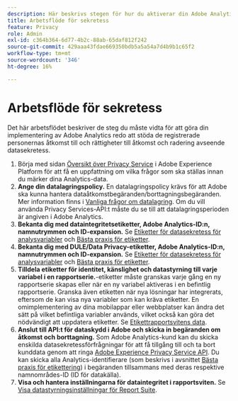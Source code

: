 ```yaml
---
description: Här beskrivs stegen för hur du aktiverar din Adobe Analytics-implementering för att ge stöd åt de registrerade för åtkomst till och radering av data.
title: Arbetsflöde för sekretess
feature: Privacy
role: Admin
exl-id: c364b364-6d77-4b2c-88ab-65daf812f242
source-git-commit: 429aaa43fdae669350bdb5a5a54a7d4b9b1c65f2
workflow-type: tm+mt
source-wordcount: '346'
ht-degree: 16%

---
```


# Arbetsflöde för sekretess

Det här arbetsflödet beskriver de steg du måste vidta för att göra din implementering av Adobe Analytics redo att stöda de registrerade personernas åtkomst till och rättigheter till åtkomst och radering avseende datasekretess.

1. Börja med sidan [Översikt över Privacy Service](https://experienceleague.adobe.com/docs/experience-platform/privacy/home.html) i Adobe Experience Platform för att få en uppfattning om vilka frågor som ska ställas innan du märker dina Analytics-data.
1. **Ange din datalagringspolicy.** En datalagringspolicy krävs för att Adobe ska kunna hantera dataåtkomstbegäranden/borttagningsbegäranden.  Mer information finns i [Vanliga frågor om datalagring](/help/technotes/data-retention.md). Om du vill använda Privacy Services-API:t måste du se till att datalagringsperioden är angiven i Adobe Analytics.
1. **Bekanta dig med dataintegritetsetiketter, Adobe Analytics-ID:n, namnutrymmen och ID-expansion.** Se [Etiketter för datasekretess för analysvariabler](/help/admin/admin/c-data-governance/data-labeling/gdpr-labels.md) och [Bästa praxis för etiketter](/help/admin/admin/c-data-governance/data-labeling/gdpr-analytics-ids.md).
1. **Bekanta dig med DULE/Data Privacy-etiketter, Adobe Analytics-ID:n, namnutrymmen och ID-expansion.** Se [Etiketter för datasekretess för analysvariabler](/help/admin/admin/c-data-governance/data-labeling/gdpr-labels.md) och [Bästa praxis för etiketter](/help/admin/admin/c-data-governance/data-labeling/gdpr-analytics-ids.md).
1. **Tilldela etiketter för identitet, känslighet och datastyrning till varje variabel i en rapportserie.**-etiketter måste granskas varje gång en ny rapportserie skapas eller när en ny variabel aktiveras i en befintlig rapportserie. Granska även etiketten när nya lösningar har integrerats, eftersom de kan visa nya variabler som kan kräva etiketter. En omimplementering av dina mobilappar eller webbplatser kan ändra det sätt på vilket befintliga variabler används, vilket också kan göra det nödvändigt att uppdatera etiketter. Se [Etikettrapportsvitens data](/help/admin/admin/c-data-governance/data-labeling/gdpr-namespaces.md).
1. **Anslut till API:t för dataskydd i Adobe och skicka in begäranden om åtkomst och borttagning.** Som Adobe Analytics-kund kan du skicka enskilda datasekretessförfrågningar för att få tillgång till och ta bort kunddata genom att ringa [Adobe Experience Privacy Service API](https://experienceleague.adobe.com/docs/experience-platform/privacy/api/overview.html). Du kan skicka alla Analytics-identifierare (som beskrivs i avsnittet [Bästa praxis för etikettering](/help/admin/admin/c-data-governance/data-labeling/gdpr-analytics-ids.md)) i begäranden tillsammans med deras respektive namnområdes-ID (ID för datakälla).
1. **Visa och hantera inställningarna för dataintegritet i rapportsviten.** Se [Visa datastyrningsinställningar för Report Suite](/help/admin/admin/c-data-governance/data-labeling/gdpr-view-settings.md).
